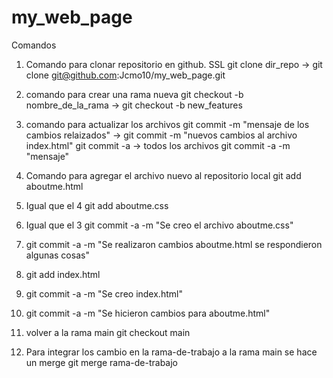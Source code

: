 # my_web_page

Comandos

1. Comando para clonar repositorio en github. SSL
    git clone dir_repo -> git clone git@github.com:Jcmo10/my_web_page.git

2. comando para crear una rama nueva
    git checkout -b nombre_de_la_rama -> git checkout -b new_features

3. comando para actualizar los archivos
    git commit -m "mensaje de los cambios relaizados"  -> git commit -m "nuevos cambios al archivo index.html"
    git commit -a -> todos los archivos
    git commit -a -m "mensaje"

4. Comando para agregar el archivo nuevo al repositorio local
    git add aboutme.html

5. Igual que el 4
    git add aboutme.css

6. Igual que el 3
    git commit -a -m "Se creo el archivo aboutme.css"

7. 
    git commit -a -m "Se realizaron cambios aboutme.html se respondieron algunas cosas"

8. 
    git add index.html

9. 
    git commit -a -m "Se creo index.html"

10. 
    git commit -a -m "Se hicieron cambios para aboutme.html"

11. volver a la rama main
    git checkout main

12. Para integrar los cambio en la rama-de-trabajo a la rama main se hace un merge
    git merge rama-de-trabajo

